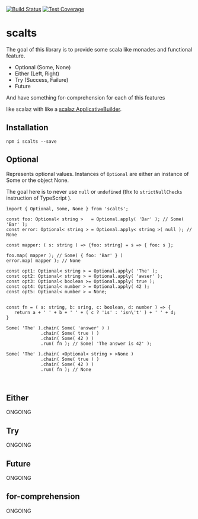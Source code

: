 [![Build Status](https://travis-ci.org/dohrm/scalts.svg?branch=master)](https://travis-ci.org/dohrm/scalts)
[![Test Coverage](https://codeclimate.com/github/dohrm/scalts/badges/coverage.svg)](https://codeclimate.com/github/dohrm/scalts/coverage)


# scalts

The goal of this library is to provide some scala like monades and functional feature.

* Optional (Some, None)
* Either (Left, Right)
* Try (Success, Failure)
* Future

And have something for-comprehension for each of this features

like scalaz with like a [scalaz ApplicativeBuilder](https://github.com/scalaz/scalaz/blob/scalaz-seven/core/src/main/scala/scalaz/syntax/ApplySyntax.scala).

## Installation


`npm i scalts --save`


## Optional

Represents optional values. Instances of `Optional` are either an instance of Some or the object None.

The goal here is to never use `null` or `undefined` (thx to `strictNullChecks` instruction of TypeScript ).


```
ìmport { Optional, Some, None } from 'scalts';
```
```
const foo: Optional< string >   = Optional.apply( 'Bar' ); // Some( 'Bar' );
const error: Optional< string > = Optional.apply< string >( null ); // None

const mapper: ( s: string ) => {foo: string} = s => { foo: s };

foo.map( mapper ); // Some( { foo: 'Bar' } )
error.map( mapper ); // None
```

```
const opt1: Optional< string > = Optional.apply( 'The' );
const opt2: Optional< string > = Optional.apply( 'awser' );
const opt3: Optional< boolean >= Optional.apply( true );
const opt4: Optional< number > = Optional.apply( 42 );
const opt5: Optional< number > = None;


const fn = ( a: string, b: sring, c: boolean, d: number ) => {
   return a + ' ' + b + ' ' + ( c ? 'is' : 'isn\'t' ) + ' ' + d;
}

Some( 'The' ).chain( Some( 'answer' ) )
             .chain( Some( true ) )
             .chain( Some( 42 ) )
             .run( fn ); // Some( 'The answer is 42' );

Some( 'The' ).chain( <Optional< string > >None )
             .chain( Some( true ) )
             .chain( Some( 42 ) )
             .run( fn ); // None



```


## Either

ONGOING

## Try

ONGOING

## Future

ONGOING

## for-comprehension

ONGOING
